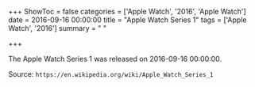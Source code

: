 +++
ShowToc = false
categories = ['Apple Watch', '2016', 'Apple Watch']
date = 2016-09-16 00:00:00
title = "Apple Watch Series 1"
tags = ['Apple Watch', '2016']
summary = " "

+++

The Apple Watch Series 1 was released on 2016-09-16 00:00:00.

Source: `https://en.wikipedia.org/wiki/Apple_Watch_Series_1`
